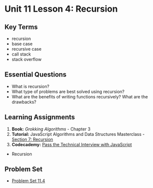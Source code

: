 # Unit 11 Lesson 4: Recursion

## Key Terms
* recursion
* base case
* recursive case
* call stack
* stack overflow

## Essential Questions
* What is recursion?
* What type of problems are best solved using recursion?
* What are the benefits of writing functions recursively? What are the drawbacks?

## Learning Assignments
1. **Book:** _Grokking Algorithms_ - Chapter 3
2. **Tutorial:** JavaScript Algorithms and Data Structures Masterclass - [Section 7: Recursion](https://www.udemy.com/course/js-algorithms-and-data-structures-masterclass/learn/lecture/11198354#overview)
3. **Codecademy:** [Pass the Technical Interview with JavaScript](https://www.codecademy.com/learn/paths/pass-the-technical-interview-with-javascript)
  * Recursion

## Problem Set
* [Problem Set 11.4](https://github.com/The-Marcy-Lab-School/problem-set-11_4)
